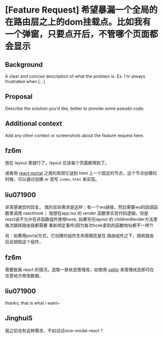# [Feature Request] 希望暴漏一个全局的在路由层之上的dom挂载点。比如我有一个弹窗，只要点开后，不管哪个页面都会显示

## Background

A clear and concise description of what the problem is. Ex. I'm always frustrated when [...]

## Proposal

Describe the solution you'd like, better to provide some pseudo code.

## Additional context

Add any other context or screenshots about the feature request here.

## fz6m

放在 layout 里就行了，layout 应该每个页面都用到了。

或者用 [react-portal](https://github.com/tajo/react-portal) 之类的库把它送到 html 上一个固定的节点，这个节点创建的时候，可以通过创建 or 改写 `index.html` 来实现。

## liu071900

非常感谢您的回复。
我的实际需求是这样：有一个ws链接，然后需要ws的回调函数里调用 reacthook；
我想在app.tsx 的 render 函数里实现代码逻辑，但是react说不允许在非函数组件使用hook,
如果写在layout 的 childrenRender方法里 每次跳转路由我都需要 重新绑定事件(因为每次hook拿到的函数地址都不一样?)

另：如果用portal方式，它创建的组件生命周期还是在 路由组件之下，跳转路由后会销毁这个组件。

## fz6m

需要脱离 react 的情况，选取一款状态管理库，如使用 [valtio](https://github.com/pmndrs/valtio) 来管理状态即可在任意地方修改数据。

## liu071900

thanks, that is what i want~

## JinghuiS

我之前也有这种需求，不如试试nice-modal-react？

